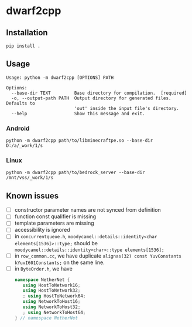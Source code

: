# dwarf2cpp

## Installation

```shell
pip install .
```

## Usage

```
Usage: python -m dwarf2cpp [OPTIONS] PATH

Options:
  --base-dir TEXT         Base directory for compilation.  [required]
  -o, --output-path PATH  Output directory for generated files. Defaults to
                          'out' inside the input file's directory.
  --help                  Show this message and exit.
```

### Android

```shell
python -m dwarf2cpp path/to/libminecraftpe.so --base-dir D:/a/_work/1/s
```

### Linux

```shell
python -m dwarf2cpp path/to/bedrock_server --base-dir /mnt/vss/_work/1/s
```

## Known issues

- [ ] constructor parameter names are not synced from definition
- [ ] function const qualifier is missing
- [ ] template parameters are missing
- [ ] accessibility is ignored
- [ ] in `concurrentqueue.h`, `moodycamel::details::identity<char elements[1536]>::type;` should be
  `moodycamel::details::identity<char>::type elements[1536];`
- [ ] in `row_common.cc`, we have duplicate `alignas(32) const YuvConstants kYuvI601Constants;` on the same line.
- [ ] in `ByteOrder.h`, we have
   ```c++
   namespace NetherNet {
      using HostToNetwork16;
      using HostToNetwork32;
      ; using HostToNetwork64;
      using NetworkToHost16;
      using NetworkToHost32;
      ; using NetworkToHost64;
   } // namespace NetherNet
   ```